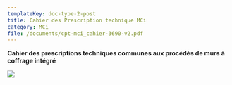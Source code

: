```yaml
---
templateKey: doc-type-2-post
title: Cahier des Prescription technique MCi
category: MCi
file: /documents/cpt-mci_cahier-3690-v2.pdf
---
```

**Cahier des prescriptions techniques
communes aux procédés de murs
à coffrage intégré**

![](/documents/mci-cpt.jpg)